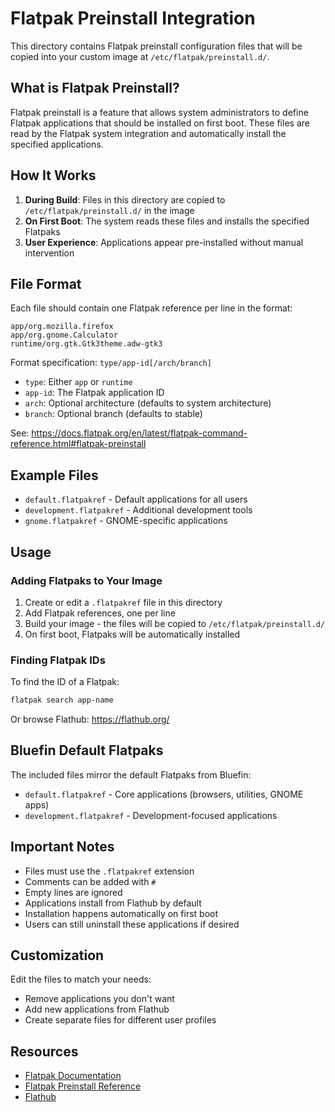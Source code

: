 # Flatpak Preinstall Integration

This directory contains Flatpak preinstall configuration files that will be copied into your custom image at `/etc/flatpak/preinstall.d/`.

## What is Flatpak Preinstall?

Flatpak preinstall is a feature that allows system administrators to define Flatpak applications that should be installed on first boot. These files are read by the Flatpak system integration and automatically install the specified applications.

## How It Works

1. **During Build**: Files in this directory are copied to `/etc/flatpak/preinstall.d/` in the image
2. **On First Boot**: The system reads these files and installs the specified Flatpaks
3. **User Experience**: Applications appear pre-installed without manual intervention

## File Format

Each file should contain one Flatpak reference per line in the format:

```
app/org.mozilla.firefox
app/org.gnome.Calculator
runtime/org.gtk.Gtk3theme.adw-gtk3
```

Format specification: `type/app-id[/arch/branch]`
- `type`: Either `app` or `runtime`
- `app-id`: The Flatpak application ID
- `arch`: Optional architecture (defaults to system architecture)
- `branch`: Optional branch (defaults to stable)

See: https://docs.flatpak.org/en/latest/flatpak-command-reference.html#flatpak-preinstall

## Example Files

- `default.flatpakref` - Default applications for all users
- `development.flatpakref` - Additional development tools
- `gnome.flatpakref` - GNOME-specific applications

## Usage

### Adding Flatpaks to Your Image

1. Create or edit a `.flatpakref` file in this directory
2. Add Flatpak references, one per line
3. Build your image - the files will be copied to `/etc/flatpak/preinstall.d/`
4. On first boot, Flatpaks will be automatically installed

### Finding Flatpak IDs

To find the ID of a Flatpak:
```bash
flatpak search app-name
```

Or browse Flathub: https://flathub.org/

## Bluefin Default Flatpaks

The included files mirror the default Flatpaks from Bluefin:
- `default.flatpakref` - Core applications (browsers, utilities, GNOME apps)
- `development.flatpakref` - Development-focused applications

## Important Notes

- Files must use the `.flatpakref` extension
- Comments can be added with `#`
- Empty lines are ignored
- Applications install from Flathub by default
- Installation happens automatically on first boot
- Users can still uninstall these applications if desired

## Customization

Edit the files to match your needs:
- Remove applications you don't want
- Add new applications from Flathub
- Create separate files for different user profiles

## Resources

- [Flatpak Documentation](https://docs.flatpak.org/)
- [Flatpak Preinstall Reference](https://docs.flatpak.org/en/latest/flatpak-command-reference.html#flatpak-preinstall)
- [Flathub](https://flathub.org/)

